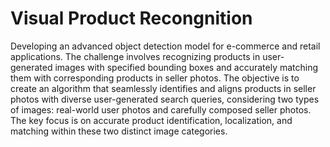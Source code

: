 # Visual Product Recongnition

Developing an advanced object detection model for e-commerce and retail applications. The challenge involves recognizing products in user-generated images with specified bounding boxes and accurately matching them with corresponding products in seller photos. The objective is to create an algorithm that seamlessly identifies and aligns products in seller photos with diverse user-generated search queries, considering two types of images: real-world user photos and carefully composed seller photos. The key focus is on accurate product identification, localization, and matching within these two distinct image categories.
